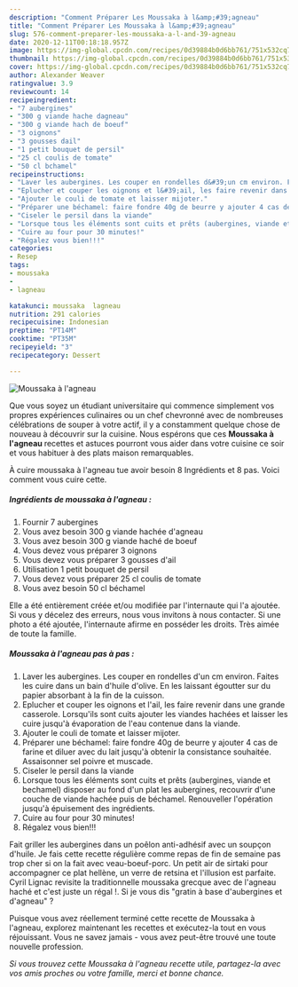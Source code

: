 ```yaml
---
description: "Comment Préparer Les Moussaka à l&amp;#39;agneau"
title: "Comment Préparer Les Moussaka à l&amp;#39;agneau"
slug: 576-comment-preparer-les-moussaka-a-l-and-39-agneau
date: 2020-12-11T00:18:18.957Z
image: https://img-global.cpcdn.com/recipes/0d39884b0d6bb761/751x532cq70/moussaka-a-lagneau-photo-principale-de-la-recette.jpg
thumbnail: https://img-global.cpcdn.com/recipes/0d39884b0d6bb761/751x532cq70/moussaka-a-lagneau-photo-principale-de-la-recette.jpg
cover: https://img-global.cpcdn.com/recipes/0d39884b0d6bb761/751x532cq70/moussaka-a-lagneau-photo-principale-de-la-recette.jpg
author: Alexander Weaver
ratingvalue: 3.9
reviewcount: 14
recipeingredient:
- "7 aubergines"
- "300 g viande hache dagneau"
- "300 g viande hach de boeuf"
- "3 oignons"
- "3 gousses dail"
- "1 petit bouquet de persil"
- "25 cl coulis de tomate"
- "50 cl bchamel"
recipeinstructions:
- "Laver les aubergines. Les couper en rondelles d&#39;un cm environ. Faites les cuire dans un bain d&#39;huile d&#39;olive. En les laissant égoutter sur du papier absorbant à la fin de la cuisson."
- "Eplucher et couper les oignons et l&#39;ail, les faire revenir dans une grande casserole. Lorsqu&#39;ils sont cuits ajouter les viandes hachées et laisser les cuire jusqu&#39;à évaporation de l&#39;eau contenue dans la viande."
- "Ajouter le couli de tomate et laisser mijoter."
- "Préparer une béchamel: faire fondre 40g de beurre y ajouter 4 cas de farine et diluer avec du lait jusqu&#39;à obtenir la consistance souhaitée. Assaisonner sel poivre et muscade."
- "Ciseler le persil dans la viande"
- "Lorsque tous les éléments sont cuits et prêts (aubergines, viande et bechamel) disposer au fond d&#39;un plat les aubergines, recouvrir d&#39;une couche de viande hachée puis de béchamel. Renouveller l&#39;opération jusqu&#39;à épuisement des ingrédients."
- "Cuire au four pour 30 minutes!"
- "Régalez vous bien!!!"
categories:
- Resep
tags:
- moussaka
- 
- lagneau

katakunci: moussaka  lagneau 
nutrition: 291 calories
recipecuisine: Indonesian
preptime: "PT14M"
cooktime: "PT35M"
recipeyield: "3"
recipecategory: Dessert

---
```



![Moussaka à l&#39;agneau](https://img-global.cpcdn.com/recipes/0d39884b0d6bb761/751x532cq70/moussaka-a-lagneau-photo-principale-de-la-recette.jpg)

Que vous soyez un étudiant universitaire qui commence simplement vos propres expériences culinaires ou un chef chevronné avec de nombreuses célébrations de souper à votre actif, il y a constamment quelque chose de nouveau à découvrir sur la cuisine. Nous espérons que ces <strong> Moussaka à l&#39;agneau </strong> recettes et astuces pourront vous aider dans votre cuisine ce soir et vous habituer à des plats maison remarquables.

<!--inarticleads1-->

À cuire moussaka à l&#39;agneau tue avoir besoin 8 Ingrédients et 8 pas. Voici comment vous cuire cette.

##### Ingrédients de moussaka à l&#39;agneau :

1. Fournir 7 aubergines
1. Vous avez besoin 300 g viande hachée d&#39;agneau
1. Vous avez besoin 300 g viande haché de boeuf
1. Vous devez vous préparer 3 oignons
1. Vous devez vous préparer 3 gousses d&#39;ail
1. Utilisation 1 petit bouquet de persil
1. Vous devez vous préparer 25 cl coulis de tomate
1. Vous avez besoin 50 cl béchamel


Elle a été entièrement créée et/ou modifiée par l&#39;internaute qui l&#39;a ajoutée. Si vous y décelez des erreurs, nous vous invitons à nous contacter. Si une photo a été ajoutée, l&#39;internaute afirme en posséder les droits. Très aimée de toute la famille. 

<!--inarticleads2-->

##### Moussaka à l&#39;agneau pas à pas :

1. Laver les aubergines. Les couper en rondelles d&#39;un cm environ. Faites les cuire dans un bain d&#39;huile d&#39;olive. En les laissant égoutter sur du papier absorbant à la fin de la cuisson.
1. Eplucher et couper les oignons et l&#39;ail, les faire revenir dans une grande casserole. Lorsqu&#39;ils sont cuits ajouter les viandes hachées et laisser les cuire jusqu&#39;à évaporation de l&#39;eau contenue dans la viande.
1. Ajouter le couli de tomate et laisser mijoter.
1. Préparer une béchamel: faire fondre 40g de beurre y ajouter 4 cas de farine et diluer avec du lait jusqu&#39;à obtenir la consistance souhaitée. Assaisonner sel poivre et muscade.
1. Ciseler le persil dans la viande
1. Lorsque tous les éléments sont cuits et prêts (aubergines, viande et bechamel) disposer au fond d&#39;un plat les aubergines, recouvrir d&#39;une couche de viande hachée puis de béchamel. Renouveller l&#39;opération jusqu&#39;à épuisement des ingrédients.
1. Cuire au four pour 30 minutes!
1. Régalez vous bien!!!


Fait griller les aubergines dans un poêlon anti-adhésif avec un soupçon d&#39;huile. Je fais cette recette régulière comme repas de fin de semaine pas trop cher si on la fait avec veau-boeuf-porc. Un petit air de sirtaki pour accompagner ce plat hellène, un verre de retsina et l&#39;illusion est parfaite. Cyril Lignac revisite la traditionnelle moussaka grecque avec de l&#39;agneau haché et c&#39;est juste un régal !. Si je vous dis &#34;gratin à base d&#39;aubergines et d&#39;agneau&#34; ? 

<!--inarticleads1-->

<p>
Puisque vous avez réellement terminé cette recette de Moussaka à l&#39;agneau, explorez maintenant les recettes et exécutez-la tout en vous réjouissant. Vous ne savez jamais - vous avez peut-être trouvé une toute nouvelle profession.
</p>

<p>
<i>Si vous trouvez cette Moussaka à l&#39;agneau recette utile, partagez-la avec vos amis proches ou votre famille, merci et bonne chance.</i>
</p>
